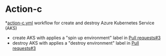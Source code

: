 # Action-c

*[action-c.yml](.github/workflows/action-c.yml) workflow
for create and destroy Azure Kubernetes Service (AKS)

* create AKS with applies a "spin up environment" label in [Pull requests#3](../../pull/3)
* destroy AKS with applies a "destroy environment" label in [Pull requests#3](../../pull/3)
